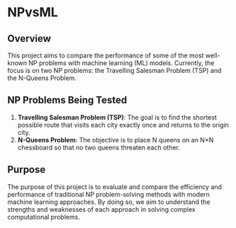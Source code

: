 # NPvsML

## Overview

This project aims to compare the performance of some of the most well-known NP problems with machine learning (ML) models. Currently, the focus is on two NP problems: the Travelling Salesman Problem (TSP) and the N-Queens Problem.

## NP Problems Being Tested

1. **Travelling Salesman Problem (TSP)**: The goal is to find the shortest possible route that visits each city exactly once and returns to the origin city.
2. **N-Queens Problem**: The objective is to place N queens on an N×N chessboard so that no two queens threaten each other.

## Purpose

The purpose of this project is to evaluate and compare the efficiency and performance of traditional NP problem-solving methods with modern machine learning approaches. By doing so, we aim to understand the strengths and weaknesses of each approach in solving complex computational problems.
